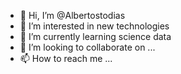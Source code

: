 - 👋 Hi, I’m @Albertostodias
- 👀 I’m interested in new technologies
- 🌱 I’m currently learning science data
- 💞️ I’m looking to collaborate on ...
- 📫 How to reach me ...

<!---
Albertostodias/Albertostodias is a ✨ special ✨ repository because its `README.md` (this file) appears on your GitHub profile.
You can click the Preview link to take a look at your changes.
--->
